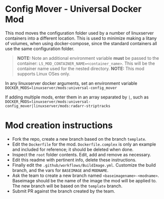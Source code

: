 # Config Mover - Universal Docker Mod

This mod moves the configuration folder used by a number of linuxserver containers into a different location. This is
used to minimize making a litany of volumes, when using docker-compose, since the standard containers all use the same
configuration folder.

>**NOTE:** Note an additional environment variable **must** be passed to the container: `LS_MOD_CONTAINER_NAME=<container_name>`. This will be the container name used for the nested directory.
>**NOTE:** This mod supports Linux OSes only.

In any linuxserver docker arguments, set an environment variable `DOCKER_MODS=linuxserver/mods:universal-config_mover`

If adding multiple mods, enter them in an array separated by `|`, such as `DOCKER_MODS=linuxserver/mods:universal-config_mover|linuxserver/mods:radarr-striptracks`

# Mod creation instructions

* Fork the repo, create a new branch based on the branch `template`.
* Edit the `Dockerfile` for the mod. `Dockerfile.complex` is only an example and included for reference; it should be deleted when done.
* Inspect the `root` folder contents. Edit, add and remove as necessary.
* Edit this readme with pertinent info, delete these instructions.
* Finally edit the `.github/workflows/BuildImage.yml`. Customize the build branch, and the vars for `BASEIMAGE` and `MODNAME`.
* Ask the team to create a new branch named `<baseimagename>-<modname>`. Baseimage should be the name of the image the mod will be applied to. The new branch will be based on the `template` branch.
* Submit PR against the branch created by the team.
